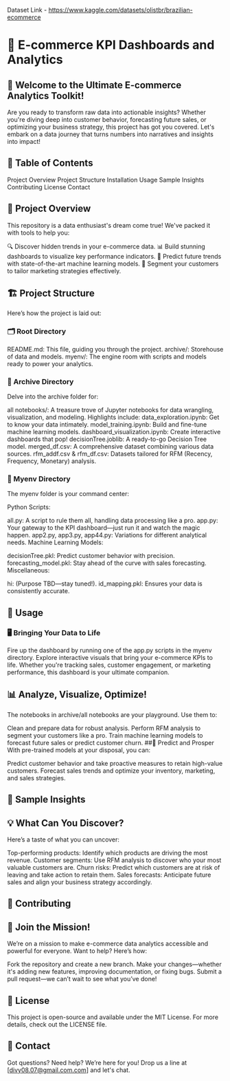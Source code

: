 Dataset Link - https://www.kaggle.com/datasets/olistbr/brazilian-ecommerce

# 🛒 E-commerce KPI Dashboards and Analytics

## 🚀 Welcome to the Ultimate E-commerce Analytics Toolkit!
Are you ready to transform raw data into actionable insights? Whether you're diving deep into customer behavior, forecasting future sales, or optimizing your business strategy, this project has got you covered. Let's embark on a data journey that turns numbers into narratives and insights into impact!


## 🧭 Table of Contents
Project Overview
Project Structure
Installation
Usage
Sample Insights
Contributing
License
Contact
## 🌟 Project Overview
This repository is a data enthusiast's dream come true! We've packed it with tools to help you:

🔍 Discover hidden trends in your e-commerce data.
📊 Build stunning dashboards to visualize key performance indicators.
🔮 Predict future trends with state-of-the-art machine learning models.
🎯 Segment your customers to tailor marketing strategies effectively.

## 🏗️ Project Structure
Here’s how the project is laid out:

### 🗂 Root Directory
README.md: This file, guiding you through the project.
archive/: Storehouse of data and models.
myenv/: The engine room with scripts and models ready to power your analytics.
### 📁 Archive Directory
Delve into the archive folder for:

all notebooks/: A treasure trove of Jupyter notebooks for data wrangling, visualization, and modeling. Highlights include:
data_exploration.ipynb: Get to know your data intimately.
model_training.ipynb: Build and fine-tune machine learning models.
dashboard_visualization.ipynb: Create interactive dashboards that pop!
decisionTree.joblib: A ready-to-go Decision Tree model.
merged_df.csv: A comprehensive dataset combining various data sources.
rfm_addf.csv & rfm_df.csv: Datasets tailored for RFM (Recency, Frequency, Monetary) analysis.
### 📝 Myenv Directory
The myenv folder is your command center:

Python Scripts:

all.py: A script to rule them all, handling data processing like a pro.
app.py: Your gateway to the KPI dashboard—just run it and watch the magic happen.
app2.py, app3.py, app44.py: Variations for different analytical needs.
Machine Learning Models:

decisionTree.pkl: Predict customer behavior with precision.
forecasting_model.pkl: Stay ahead of the curve with sales forecasting.
Miscellaneous:

hi: (Purpose TBD—stay tuned!).
id_mapping.pkl: Ensures your data is consistently accurate.

## 🎯 Usage
### 🖥️ Bringing Your Data to Life
Fire up the dashboard by running one of the app.py scripts in the myenv directory. Explore interactive visuals that bring your e-commerce KPIs to life. Whether you're tracking sales, customer engagement, or marketing performance, this dashboard is your ultimate companion.

## 📊 Analyze, Visualize, Optimize!
The notebooks in archive/all notebooks are your playground. Use them to:

Clean and prepare data for robust analysis.
Perform RFM analysis to segment your customers like a pro.
Train machine learning models to forecast future sales or predict customer churn.
##🔮 Predict and Prosper
With pre-trained models at your disposal, you can:

Predict customer behavior and take proactive measures to retain high-value customers.
Forecast sales trends and optimize your inventory, marketing, and sales strategies.

## 🧠 Sample Insights
## 💡 What Can You Discover?
Here’s a taste of what you can uncover:

Top-performing products: Identify which products are driving the most revenue.
Customer segments: Use RFM analysis to discover who your most valuable customers are.
Churn risks: Predict which customers are at risk of leaving and take action to retain them.
Sales forecasts: Anticipate future sales and align your business strategy accordingly.

## 🤝 Contributing
## 🌟 Join the Mission!
We’re on a mission to make e-commerce data analytics accessible and powerful for everyone. Want to help? Here’s how:

Fork the repository and create a new branch.
Make your changes—whether it's adding new features, improving documentation, or fixing bugs.
Submit a pull request—we can’t wait to see what you’ve done!

## 📜 License
This project is open-source and available under the MIT License. For more details, check out the LICENSE file.

## 📧 Contact
Got questions? Need help? We’re here for you! Drop us a line at [divy08.07@gmail.com.com] and let's chat.


